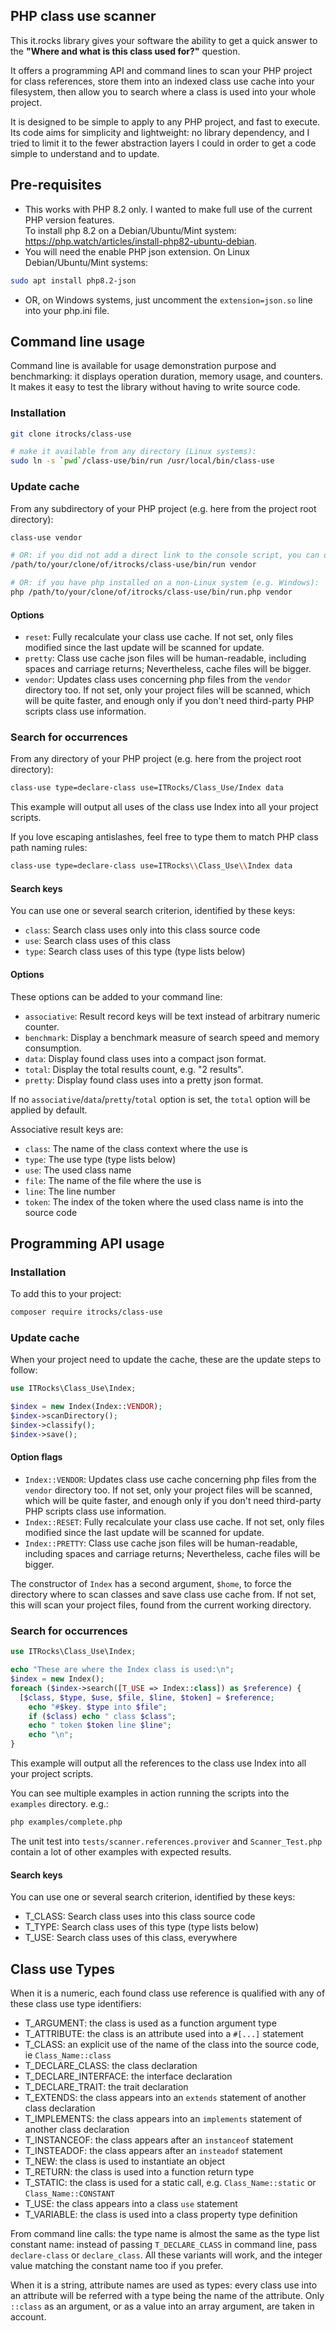 PHP class use scanner 
---------------------

This it.rocks library gives your software the ability to get a quick answer to the
**"Where and what is this class used for?"** question.

It offers a programming API and command lines to scan your PHP project for class
references, store them into an indexed class use cache into your filesystem,
then allow you to search where a class is used into your whole project.

It is designed to be simple to apply to any PHP project, and fast to execute.
Its code aims for simplicity and lightweight: no library dependency,
and I tried to limit it to the fewer abstraction layers I could
in order to get a code simple to understand and to update.

Pre-requisites
--------------

- This works with PHP 8.2 only. I wanted to make full use of the current PHP version features. \
  To install php 8.2 on a Debian/Ubuntu/Mint system:
  https://php.watch/articles/install-php82-ubuntu-debian.
- You will need the enable PHP json extension.
  On Linux Debian/Ubuntu/Mint systems:
```bash
sudo apt install php8.2-json
```
- OR, on Windows systems, just uncomment the `extension=json.so` line into your php.ini file.

Command line usage
------------------

Command line is available for usage demonstration purpose and benchmarking:
it displays operation duration, memory usage, and counters.
It makes it easy to test the library without having to write source code.

### Installation

```bash
git clone itrocks/class-use

# make it available from any directory (Linux systems):
sudo ln -s `pwd`/class-use/bin/run /usr/local/bin/class-use
```

### Update cache

From any subdirectory of your PHP project (e.g. here from the project root directory):

```bash
class-use vendor

# OR: if you did not add a direct link to the console script, you can do the same with (Linux systems):
/path/to/your/clone/of/itrocks/class-use/bin/run vendor

# OR: if you have php installed on a non-Linux system (e.g. Windows):
php /path/to/your/clone/of/itrocks/class-use/bin/run.php vendor
```

#### Options

- `reset`:
  Fully recalculate your class use cache. If not set, only files modified since the last update
  will be scanned for update.
- `pretty`:
  Class use cache json files will be human-readable, including spaces and carriage returns;
  Nevertheless, cache files will be bigger.
- `vendor`:
  Updates class uses concerning php files from the `vendor` directory too. If not set,
  only your project files will be scanned, which will be quite faster, and enough only if you don't
  need third-party PHP scripts class use information.

### Search for occurrences

From any directory of your PHP project (e.g. here from the project root directory):

```bash
class-use type=declare-class use=ITRocks/Class_Use/Index data
```

This example will output all uses of the class use Index into all your project scripts.

If you love escaping antislashes, feel free to type them to match PHP class path naming rules:

```bash
class-use type=declare-class use=ITRocks\\Class_Use\\Index data
```

#### Search keys

You can use one or several search criterion, identified by these keys:

- `class`: Search class uses only into this class source code
- `use`:   Search class uses of this class 
- `type`:  Search class uses of this type (type lists below)

#### Options

These options can be added to your command line:

- `associative`: Result record keys will be text instead of arbitrary numeric counter.
- `benchmark`: Display a benchmark measure of search speed and memory consumption.
- `data`: Display found class uses into a compact json format.
- `total`: Display the total results count, e.g. "2 results".
- `pretty`: Display found class uses into a pretty json format.

If no `associative`/`data`/`pretty`/`total` option is set,
the `total` option will be applied by default.

Associative result keys are:

- `class`: The name of the class context where the use is
- `type`:  The use type (type lists below)
- `use`:   The used class name
- `file`:  The name of the file where the use is
- `line`:  The line number
- `token`: The index of the token where the used class name is into the source code

Programming API usage
---------------------

### Installation

To add this to your project:

```bash
composer require itrocks/class-use
```

### Update cache

When your project need to update the cache, these are the update steps to follow:

```php
use ITRocks\Class_Use\Index;

$index = new Index(Index::VENDOR);
$index->scanDirectory();
$index->classify();
$index->save();
```

#### Option flags

- `Index::VENDOR`:
  Updates class use cache concerning php files from the `vendor` directory too. If not set,
  only your project files will be scanned, which will be quite faster, and enough only if you don't
  need third-party PHP scripts class use information.
- `Index::RESET`:
  Fully recalculate your class use cache. If not set, only files modified since the last update
  will be scanned for update.
- `Index::PRETTY`:
  Class use cache json files will be human-readable, including spaces and carriage returns;
  Nevertheless, cache files will be bigger.

The constructor of `Index` has a second argument, `$home`, to force the directory where to
scan classes and save class use cache from. If not set, this will scan your project files, found
from the current working directory.

### Search for occurrences

```php
use ITRocks\Class_Use\Index;

echo "These are where the Index class is used:\n";
$index = new Index();
foreach ($index->search([T_USE => Index::class]) as $reference) {
  [$class, $type, $use, $file, $line, $token] = $reference;
	echo "#$key. $type into $file";
	if ($class) echo " class $class";
	echo " token $token line $line";
	echo "\n";
}
```

This example will output all the references to the class use Index into all your project scripts.

You can see multiple examples in action running the scripts into the `examples` directory. e.g.:

```bash
php examples/complete.php
```

The unit test into `tests/scanner.references.proviver` and `Scanner_Test.php` contain a lot of other
examples with expected results.

#### Search keys

You can use one or several search criterion, identified by these keys:

- T_CLASS: Search class uses into this class source code
- T_TYPE: Search class uses of this type (type lists below)
- T_USE: Search class uses of this class, everywhere

Class use Types
---------------

When it is a numeric, each found class use reference is qualified with any of these class use type
identifiers:

- T_ARGUMENT: the class is used as a function argument type
- T_ATTRIBUTE: the class is an attribute used into a `#[...]` statement
- T_CLASS: an explicit use of the name of the class into the source code, ie `Class_Name::class`
- T_DECLARE_CLASS: the class declaration
- T_DECLARE_INTERFACE: the interface declaration
- T_DECLARE_TRAIT: the trait declaration
- T_EXTENDS: the class appears into an `extends` statement of another class declaration
- T_IMPLEMENTS: the class appears into an `implements` statement of another class declaration
- T_INSTANCEOF: the class appears after an `instanceof` statement
- T_INSTEADOF: the class appears after an `insteadof` statement
- T_NEW: the class is used to instantiate an object
- T_RETURN: the class is used into a function return type
- T_STATIC: the class is used for a static call,
  e.g. `Class_Name::static` or `Class_Name::CONSTANT`
- T_USE: the class appears into a class `use` statement
- T_VARIABLE: the class is used into a class property type definition

From command line calls: the type name is almost the same as the type list constant name: instead of
passing `T_DECLARE_CLASS` in command line, pass `declare-class` or `declare_class`.
All these variants will work, and the integer value matching the constant name too if you prefer.

When it is a string, attribute names are used as types: every class use into an attribute will be
referred with a type being the name of the attribute. Only `::class` as an argument, or as a value
into an array argument, are taken in account.
